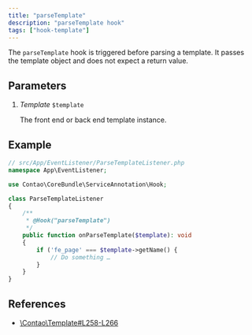 ```yaml
---
title: "parseTemplate"
description: "parseTemplate hook"
tags: ["hook-template"]
---
```



The `parseTemplate` hook is triggered before parsing a template. It passes the
template object and does not expect a return value.


## Parameters

1. *Template* `$template`

    The front end or back end template instance.


## Example

```php
// src/App/EventListener/ParseTemplateListener.php
namespace App\EventListener;

use Contao\CoreBundle\ServiceAnnotation\Hook;

class ParseTemplateListener
{
    /**
     * @Hook("parseTemplate")
     */
    public function onParseTemplate($template): void
    {
        if ('fe_page' === $template->getName() {
            // Do something …
        }
    }
}
```


## References

* [\Contao\Template#L258-L266](https://github.com/contao/contao/blob/4.7.6/core-bundle/src/Resources/contao/library/Contao/Template.php#L258-L266)
